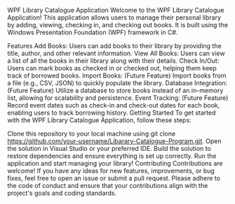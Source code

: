 WPF Library Catalogue Application
Welcome to the WPF Library Catalogue Application! This application allows users to manage their personal library by adding, viewing, checking in, and checking out books. It is built using the Windows Presentation Foundation (WPF) framework in C#.

Features
Add Books: Users can add books to their library by providing the title, author, and other relevant information.
View All Books: Users can view a list of all the books in their library along with their details.
Check In/Out: Users can mark books as checked in or checked out, helping them keep track of borrowed books.
Import Books: (Future Feature) Import books from a file (e.g., CSV, JSON) to quickly populate the library.
Database Integration: (Future Feature) Utilize a database to store books instead of an in-memory list, allowing for scalability and persistence.
Event Tracking: (Future Feature) Record event dates such as check-in and check-out dates for each book, enabling users to track borrowing history.
Getting Started
To get started with the WPF Library Catalogue Application, follow these steps:

Clone this repository to your local machine using git clone https://github.com/your-username/Libarary-Catalogue-Program.git.
Open the solution in Visual Studio or your preferred IDE.
Build the solution to restore dependencies and ensure everything is set up correctly.
Run the application and start managing your library!
Contributing
Contributions are welcome! If you have any ideas for new features, improvements, or bug fixes, feel free to open an issue or submit a pull request. Please adhere to the code of conduct and ensure that your contributions align with the project's goals and coding standards.
